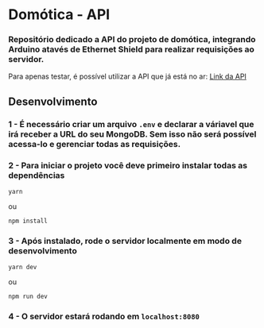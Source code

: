# Domótica - API

### Repositório dedicado a API do projeto de domótica, integrando Arduino atavés de Ethernet Shield para realizar requisições ao servidor.

Para apenas testar, é possível utilizar a API que já está no ar: [Link da API](https://api-domotics.herokuapp.com/)

## Desenvolvimento

### 1 - É necessário criar um arquivo `.env` e declarar a váriavel que irá receber a URL do seu MongoDB. Sem isso não será possível acessa-lo e gerenciar todas as requisições.

### 2 - Para iniciar o projeto você deve primeiro instalar todas as dependências

```
yarn
```

ou

```
npm install
```

### 3 - Após instalado, rode o servidor localmente em modo de desenvolvimento

```
yarn dev
```

ou

```
npm run dev
```

### 4 - O servidor estará rodando em `localhost:8080`
